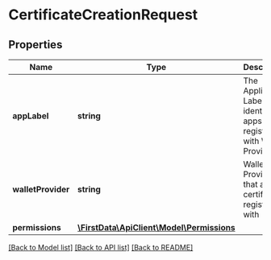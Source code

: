 # CertificateCreationRequest

## Properties
Name | Type | Description | Notes
------------ | ------------- | ------------- | -------------
**appLabel** | **string** | The Application Label to identify apps registered with Wallet Providers | [optional] 
**walletProvider** | **string** | Wallet Providers that a certificate registered with | [optional] 
**permissions** | [**\FirstData\ApiClient\Model\Permissions**](Permissions.md) |  | [optional] 

[[Back to Model list]](../../README.md#documentation-for-models) [[Back to API list]](../../README.md#documentation-for-api-endpoints) [[Back to README]](../../README.md)


